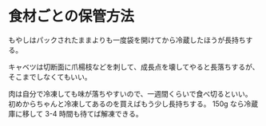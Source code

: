 # 食材ごとの保管方法

もやしはパックされたままよりも一度袋を開けてから冷蔵したほうが長持ちする。

キャベツは切断面に爪楊枝などを刺して、成長点を壊してやると長落ちするが、そこまでしなくてもいい。

肉は自分で冷凍しても味が落ちやすいので、一週間くらいで食べ切るといい。
初めからちゃんと冷凍してあるのを買えばもう少し長持ちする。
150g なら冷蔵庫に移して 3-4 時間も待てば解凍できる。
